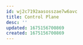 ```yaml
---
id: wj2c7192aasosszae7w6avc
title: Control Plane
desc: ''
updated: 1675156700869
created: 1675156700869
---
```


